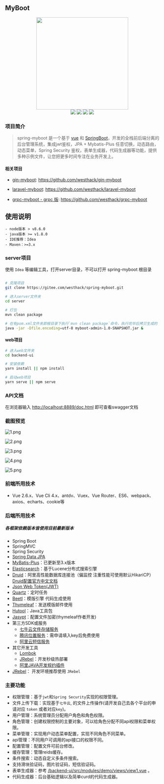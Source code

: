## MyBoot

<div align=center>
<img src="https://i.loli.net/2021/11/02/5dZV1Oqoxc4R76G.png" width=300" height="300" />
</div>
<div align=center>
<img src="https://img.shields.io/badge/springboot-2.4.8-blue"/>
<img src="https://img.shields.io/badge/vue-2.6.1-brightgreen"/>
<img src="https://img.shields.io/badge/antdv-1.7.6-green"/>
<img src="https://img.shields.io/badge/mybatis-3.5-red"/>
</div>

### 项目简介 

> spring-myboot 是一个基于 [vue](https://vuejs.org) 和 [SpringBoot](https://spring.io/)，开发的全栈前后端分离的后台管理系统，集成jwt鉴权，JPA + Mybatis-Plus 任意切换，动态路由，动态菜单，Spring Security 鉴权，表单生成器，代码生成器等功能，提供多种示例文件，让您把更多时间专注在业务开发上。


#### 相关项目
- [gin-myboot](https://github.com/westhack/gin-myboot): https://github.com/westhack/gin-myboot

- [laravel-myboot](https://github.com/westhack/laravel-myboot): https://github.com/westhack/laravel-myboot

- [grpc-myboot - grpc 版](https://github.com/westhack/grpc-myboot): https://github.com/westhack/grpc-myboot


## 使用说明

```
- node版本 > v8.6.0
- java版本 >= v1.8.0
- IDE推荐：Idea
- Maven：>=3.x
```

### server项目

使用 `Idea` 等编辑工具，打开server目录，不可以打开 spring-myboot 根目录

```bash

# 克隆项目
git clone https://gitee.com/westhack/spring-myboot.git

# 进入server文件夹
cd server

# 打包 
mvn clean package

# 在有pom.xml文件夹即根目录下执行`mvn clean package`命令，执行完毕后拷贝生成的 `myboot-admin/tagert` 文件夹中的.jar文件至服务器
java -jar -Dfile.encoding=utf-8 myboot-admin-1.0-SNAPSHOT.jar &
```

#### web项目

```bash
# 进入web文件夹
cd backend-ui

# 安装依赖
yarn install || npm install

# 启动web项目
yarn serve || npm serve
```

### API文档

在浏览器输入 [http://localhost:8889/doc.html](http://localhost:8889/doc.html) 即可查看swagger文档


### 截图预览

![1.png](https://i.loli.net/2021/11/02/4UikFAHnQO7lJsb.png)

![2.png](https://i.loli.net/2021/11/02/sHGh3qwnoNLptRO.png)

![3.png](https://i.loli.net/2021/11/02/z95V1ntGjKr48xo.png)

![4.png](https://i.loli.net/2021/11/02/AH9vaCQGq2en6uR.png)

![5.png](https://i.loli.net/2021/11/02/xhRFwXJfuHIKZcT.png)

### 前端所用技术
- Vue 2.6.x、Vue Cli 4.x、antdv、Vuex、Vue Router、ES6、webpack、axios、echarts、cookie等

### 后端所用技术

##### 各框架依赖版本皆使用目前最新版本
- Spring Boot
- SpringMVC
- Spring Security
- [Spring Data JPA](https://docs.spring.io/spring-data/jpa/docs/2.2.2.RELEASE/reference/html/)
- [MyBatis-Plus](http://mp.baomidou.com)：已更新至3.x版本
- [Elasticsearch](https://github.com/Exrick/xmall/blob/master/study/Elasticsearch.md)：基于Lucene分布式搜索引擎
- [Druid](http://druid.io/)：阿里高性能数据库连接池（偏监控 注重性能可使用默认HikariCP） [Druid配置官方中文文档](https://github.com/alibaba/druid/tree/master/druid-spring-boot-starter)
- [Json Web Token(JWT)](https://jwt.io/)
- [Quartz](http://www.quartz-scheduler.org)：定时任务
- [Beetl](http://ibeetl.com/guide/#beetl)：模版引擎 代码生成使用
- [Thymeleaf](https://www.thymeleaf.org/)：发送模版邮件使用
- [Hutool](http://hutool.mydoc.io/)：Java工具包
- [Jasypt](https://github.com/ulisesbocchio/jasypt-spring-boot)：配置文件加密(thymeleaf作者开发)
- 第三方SDK或服务
    - [七牛云文件存储服务](https://developer.qiniu.com/kodo/sdk/1239/java)
    - [腾讯位置服务](https://lbs.qq.com/webservice_v1/guide-ip.html)：需申请填入key后免费使用
    - [阿里云短信服务](https://dysms.console.aliyun.com)
- 其它开发工具
    - [Lombok](https://projectlombok.org/)
    - [JRebel](https://github.com/Exrick/xmall/blob/master/study/JRebel.md)：开发秒级热部署
    - [阿里JAVA开发规约插件](https://github.com/alibaba/p3c)
- [JRebel](https://www.jrebel.com/)： 开发环境推荐使用 `JRebel`

### 主要功能

- 权限管理：基于`jwt`和`Spring Security`实现的权限管理。
- 文件上传下载：实现基于`七牛云`, 的文件上传操作(请开发自己去各个平台的申请对应 `token` 或者对应`key`)。
- 用户管理：系统管理员分配用户角色和角色权限。
- 角色管理：创建权限控制的主要对象，可以给角色分配不同api权限和菜单权限。
- 菜单管理：实现用户动态菜单配置，实现不同角色不同菜单。
- api管理：不同用户可调用的api接口的权限不同。
- 配置管理：配置文件可前台修改。
- 缓存管理：管理reids缓存。
- 条件搜索：动态自定义多条件搜索。
- 支持滑块验证码，图片验证码，短信验证码。
- 表单生成器：参考 [/backend-ui/src/modules/demo/views/view1.vue](https://github.com/westhack/gin-myboot/blob/master/backend-ui/src/modules/demo/views/view1.vue) 。
- 代码生成器：后台基础逻辑以及简单curd的代码生成器。
